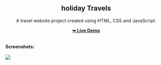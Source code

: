 <h2 align="center">holiday Travels</h2>
<div align="center">
<p>A travel website project created using HTML, CSS and JavaScript.</p>
<a href="https://github.com/jananeegovindaraj/holida/" target="_blank"><strong>➥ Live Demo</strong></a>
</div> <br/><br/>
<b>Screenshots:</b> <br/><br/>
<img src="https://github.com/jananeegovindaraj/holida.git/blob/main/readme%20images/readme-image.jpg"></img>
